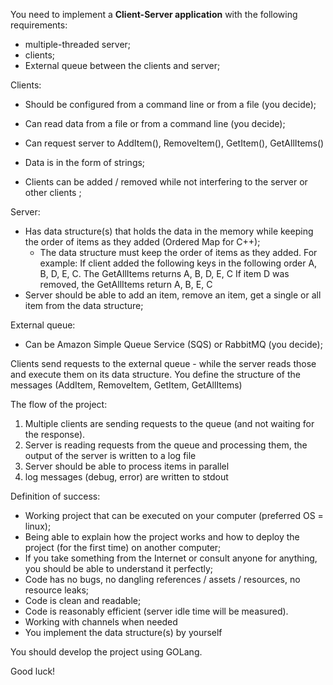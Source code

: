 You need to implement a **Client-Server application** with the following requirements:
* multiple-threaded server;
* clients;
* External queue between the clients and server;

Clients:
* Should be configured from a command line or from a file (you decide);
* Can read data from a file or from a command line (you decide);
* Can request server to AddItem(), RemoveItem(), GetItem(), GetAllItems()
* Data is in the form of strings;

* Clients can be added / removed while not interfering to the server or other clients ;

Server:
* Has data structure(s) that holds the data in the memory while keeping the order of items as they added (Ordered Map for C++);
  - The data structure must keep the order of items as they added. 
    For example: If client added the following keys in the following order A, B, D, E, C. 
    The GetAllItems returns A, B, D, E, C
	If item D was removed, the GetAllItems return A, B, E, C
* Server should be able to add an item, remove an item, get a single or all item from the data structure;

External queue:
* Can be Amazon Simple Queue Service (SQS) or RabbitMQ (you decide);


Clients send requests to the external queue - while the server reads those and execute them on its data structure. You define the structure of the messages (AddItem, RemoveItem, GetItem, GetAllItems)


The flow of the project:
1. Multiple clients are sending requests to the queue (and not waiting for the response).
2. Server is reading requests from the queue and processing them, the output of the server is written to a log file
3. Server should be able to process items in parallel
4. log messages (debug, error) are written to stdout

   
Definition of success:
* Working project that can be executed on your computer (preferred OS = linux);
* Being able to explain how the project works and how to deploy the project (for the first time) on another computer;
* If you take something from the Internet or consult anyone for anything, you should be able to understand it perfectly;
* Code has no bugs, no dangling references / assets / resources, no resource leaks;
* Code is clean and readable;
* Code is reasonably efficient (server idle time will be measured).
* Working with channels when needed
* You implement the data structure(s) by yourself


You should develop the project using GOLang.

Good luck!